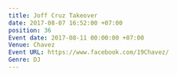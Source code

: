 ```yaml
---
title: Joff Cruz Takeover
date: 2017-08-07 16:52:00 +07:00
position: 36
Event date: 2017-08-11 00:00:00 +07:00
Venue: Chavez
Event URL: https://www.facebook.com/19Chavez/
Genre: DJ
---
```


